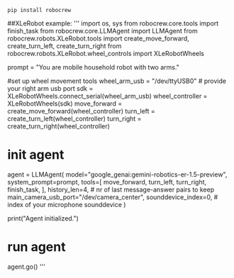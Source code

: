 `pip install robocrew`

##XLeRobot example:
'''
import os, sys
from robocrew.core.tools import finish_task
from robocrew.core.LLMAgent import LLMAgent
from robocrew.robots.XLeRobot.tools import create_move_forward, create_turn_left, create_turn_right
from robocrew.robots.XLeRobot.wheel_controls import XLeRobotWheels

prompt = "You are mobile household robot with two arms."

#set up wheel movement tools
wheel_arm_usb = "/dev/ttyUSB0"    # provide your right arm usb port
sdk = XLeRobotWheels.connect_serial(wheel_arm_usb)
wheel_controller = XLeRobotWheels(sdk)
move_forward = create_move_forward(wheel_controller)
turn_left = create_turn_left(wheel_controller)
turn_right = create_turn_right(wheel_controller)

# init agent
agent = LLMAgent(
    model="google_genai:gemini-robotics-er-1.5-preview",
    system_prompt=prompt,
    tools=[
        move_forward,
        turn_left,
        turn_right,
        finish_task,
    ],
    history_len=4,  # nr of last message-answer pairs to keep
    main_camera_usb_port="/dev/camera_center",
    sounddevice_index=0,   # index of your microphone sounddevice
)

print("Agent initialized.")

# run agent
agent.go()
'''